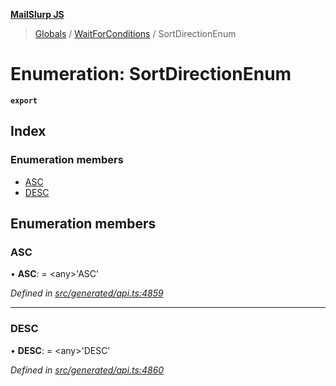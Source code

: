 **[MailSlurp JS](../README.md)**

> [Globals](../README.md) / [WaitForConditions](../modules/waitforconditions.md) / SortDirectionEnum

# Enumeration: SortDirectionEnum

**`export`** 

## Index

### Enumeration members

* [ASC](waitforconditions.sortdirectionenum.md#asc)
* [DESC](waitforconditions.sortdirectionenum.md#desc)

## Enumeration members

### ASC

•  **ASC**:  = \<any>'ASC'

*Defined in [src/generated/api.ts:4859](https://github.com/mailslurp/mailslurp-client/blob/24bff2e/src/generated/api.ts#L4859)*

___

### DESC

•  **DESC**:  = \<any>'DESC'

*Defined in [src/generated/api.ts:4860](https://github.com/mailslurp/mailslurp-client/blob/24bff2e/src/generated/api.ts#L4860)*
